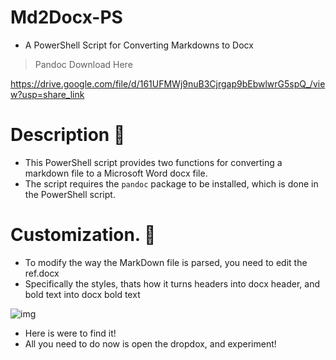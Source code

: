 # Md2Docx-PS
- A PowerShell Script for Converting Markdowns to Docx

> Pandoc Download Here
> 
https://drive.google.com/file/d/161UFMWj9nuB3Cjrgap9bEbwlwrG5spQ_/view?usp=share_link


# Description 🎯
- This PowerShell script provides two functions for converting a markdown file to a Microsoft Word docx file. 
- The script requires the `pandoc` package to be installed, which is done in the PowerShell script.

# Customization. 🎨

- To modify the way the MarkDown file is parsed, you need to edit the ref.docx
- Specifically the styles, thats how it turns headers into docx header, and bold text into docx bold text

![img](https://github.com/jh1sc/Md2Docx-PS/blob/main/rm%2B/Styles.png)

- Here is were to find it!
- All you need to do now is open the dropdox, and experiment!

